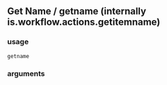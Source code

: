 
## Get Name / getname (internally is.workflow.actions.getitemname)

### usage
`getname `

### arguments

